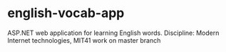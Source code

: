 # english-vocab-app
ASP.NET web application for learning English words. Discipline: Modern Internet technologies, MIT41
work on master branch
